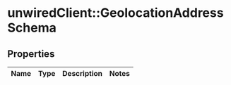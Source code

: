 # unwiredClient::GeolocationAddressSchema

## Properties
Name | Type | Description | Notes
------------ | ------------- | ------------- | -------------



